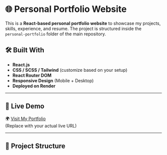 # 🌐 Personal Portfolio Website

This is a **React-based personal portfolio website** to showcase my projects, skills, experience, and resume. The project is structured inside the `personal-portfolio` folder of the main repository.

## 🛠️ Built With

- **React.js**
- **CSS / SCSS / Tailwind** (customize based on your setup)
- **React Router DOM**
- **Responsive Design** (Mobile + Desktop)
- **Deployed on Render**

---

## 🚀 Live Demo

🌍 [Visit My Portfolio](https://ashutosh-portfolio-4i8d.onrender.com/)  
(Replace with your actual live URL)

---

## 📁 Project Structure
